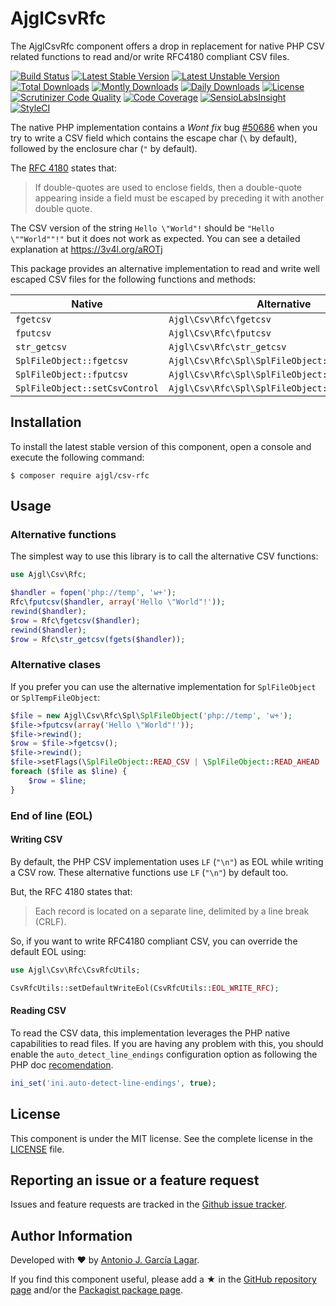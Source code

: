 AjglCsvRfc
==========

The AjglCsvRfc component offers a drop in replacement for native PHP CSV related functions to read and/or write RFC4180
compliant CSV files.

[![Build Status](https://travis-ci.org/ajgarlag/AjglCsvRfc.png?branch=master)](https://travis-ci.org/ajgarlag/AjglCsvRfc)
[![Latest Stable Version](https://poser.pugx.org/ajgl/csv-rfc/v/stable.png)](https://packagist.org/packages/ajgl/csv-rfc)
[![Latest Unstable Version](https://poser.pugx.org/ajgl/csv-rfc/v/unstable.png)](https://packagist.org/packages/ajgl/csv-rfc)
[![Total Downloads](https://poser.pugx.org/ajgl/csv-rfc/downloads.png)](https://packagist.org/packages/ajgl/csv-rfc)
[![Montly Downloads](https://poser.pugx.org/ajgl/csv-rfc/d/monthly.png)](https://packagist.org/packages/ajgl/csv-rfc)
[![Daily Downloads](https://poser.pugx.org/ajgl/csv-rfc/d/daily.png)](https://packagist.org/packages/ajgl/csv-rfc)
[![License](https://poser.pugx.org/ajgl/csv-rfc/license.png)](https://packagist.org/packages/ajgl/csv-rfc)
[![Scrutinizer Code Quality](https://scrutinizer-ci.com/g/ajgarlag/AjglCsvRfc/badges/quality-score.png?b=master)](https://scrutinizer-ci.com/g/ajgarlag/AjglCsvRfc/?branch=master)
[![Code Coverage](https://scrutinizer-ci.com/g/ajgarlag/AjglCsvRfc/badges/coverage.png?b=master)](https://scrutinizer-ci.com/g/ajgarlag/AjglCsvRfc/?branch=master)
[![SensioLabsInsight](https://insight.sensiolabs.com/projects/7218debc-6c07-4a60-9b0b-e08103c1e0b2/mini.png)](https://insight.sensiolabs.com/projects/7218debc-6c07-4a60-9b0b-e08103c1e0b2)
[![StyleCI](https://styleci.io/repos/52462082/shield)](https://styleci.io/repos/52462082)

The native PHP implementation contains a *Wont fix* bug [#50686] when you try to write a CSV field which contains the
escape char (`\` by default), followed by the enclosure char (`"` by default).

The [RFC 4180] states that:
> If double-quotes are used to enclose fields, then a double-quote
> appearing inside a field must be escaped by preceding it with
> another double quote.

The CSV version of the string `Hello \"World"!` should be `"Hello \""World""!"` but it does not work as expected. You
can see a detailed explanation at https://3v4l.org/aROTj

This package provides an alternative implementation to read and write well escaped CSV files for the following functions
and methods:

| Native | Alternative |
| ------ | ----------- |
| `fgetcsv`  | `Ajgl\Csv\Rfc\fgetcsv`  |
| `fputcsv`  | `Ajgl\Csv\Rfc\fputcsv`  |
| `str_getcsv`  | `Ajgl\Csv\Rfc\str_getcsv`  |
| `SplFileObject::fgetcsv`  | `Ajgl\Csv\Rfc\Spl\SplFileObject::fgetcsv`  |
| `SplFileObject::fputcsv`  | `Ajgl\Csv\Rfc\Spl\SplFileObject::fputcsv`  |
| `SplFileObject::setCsvControl`  | `Ajgl\Csv\Rfc\Spl\SplFileObject::setCsvControl`  |


Installation
------------

To install the latest stable version of this component, open a console and execute the following command:
```
$ composer require ajgl/csv-rfc
```


Usage
-----

### Alternative functions

The simplest way to use this library is to call the alternative CSV functions:
```php
use Ajgl\Csv\Rfc;

$handler = fopen('php://temp', 'w+');
Rfc\fputcsv($handler, array('Hello \"World"!'));
rewind($handler);
$row = Rfc\fgetcsv($handler);
rewind($handler);
$row = Rfc\str_getcsv(fgets($handler));
```

### Alternative clases

If you prefer you can use the alternative implementation for `SplFileObject` or `SplTempFileObject`:
```php
$file = new Ajgl\Csv\Rfc\Spl\SplFileObject('php://temp', 'w+');
$file->fputcsv(array('Hello \"World"!'));
$file->rewind();
$row = $file->fgetcsv();
$file->rewind();
$file->setFlags(\SplFileObject::READ_CSV | \SplFileObject::READ_AHEAD | \SplFileObject::SKIP_EMPTY);
foreach ($file as $line) {
    $row = $line;
}
```

### End of line (EOL)

#### Writing CSV
By default, the PHP CSV implementation uses `LF` (`"\n"`) as EOL while writing a CSV row. These alternative functions
use `LF` (`"\n"`) by default too.

But, the RFC 4180 states that:
> Each record is located on a separate line, delimited by a line
> break (CRLF).

So, if you want to write RFC4180 compliant CSV, you can override the default EOL using:
```php
use Ajgl\Csv\Rfc\CsvRfcUtils;

CsvRfcUtils::setDefaultWriteEol(CsvRfcUtils::EOL_WRITE_RFC);
```

#### Reading CSV
To read the CSV data, this implementation leverages the PHP native capabilities to read files. If you are having any
problem with this, you should enable the `auto_detect_line_endings` configuration option as following the PHP doc
[recomendation](https://secure.php.net/manual/en/filesystem.configuration.php#ini.auto-detect-line-endings).
```php
ini_set('ini.auto-detect-line-endings', true);
```


License
-------

This component is under the MIT license. See the complete license in the [LICENSE] file.


Reporting an issue or a feature request
---------------------------------------

Issues and feature requests are tracked in the [Github issue tracker].


Author Information
------------------

Developed with ♥ by [Antonio J. García Lagar].

If you find this component useful, please add a ★ in the [GitHub repository page] and/or the [Packagist package page].

[#50686]: https://bugs.php.net/bug.php?id=50686
[RFC 4180]: https://tools.ietf.org/html/rfc4180
[LICENSE]: LICENSE
[Github issue tracker]: https://github.com/ajgarlag/AjglCsvRfc/issues
[Antonio J. García Lagar]: http://aj.garcialagar.es
[GitHub repository page]: https://github.com/ajgarlag/AjglCsvRfc
[Packagist package page]: https://packagist.org/packages/ajgl/csv-rfc
